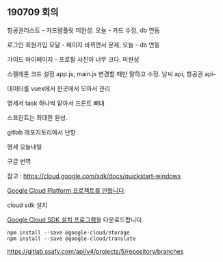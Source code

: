 ## 190709 회의

항공권리스트 - 카드템플릿 미완성. 오늘 - 카드 수정, db 연동

로그인 회원가입 모달 - 페이지 바뀌면서 문제, 오늘 - db 연동

가이드 마이페이지 - 프로필 사진이 너무 크다. 미완성

스켈레톤 코드 설정 app.js, main.js 변경할 때만 말하고 수정. 날씨 api, 항공권 api- 

데이터를 vuex에서 한곳에서 모아서 관리



명세서 task 하나씩 맡아서 프론트 뼈대



스프린트는 최대한 완성.

gitlab 레포지토리에서 난항

명세 오늘내일



구글 번역

참고 : <https://cloud.google.com/sdk/docs/quickstart-windows>

[Google Cloud Platform 프로젝트를 만듭니다](https://console.cloud.google.com/cloud-resource-manager).

cloud sdk 설치

[Google Cloud SDK 설치 프로그램](https://dl.google.com/dl/cloudsdk/channels/rapid/GoogleCloudSDKInstaller.exe)을 다운로드합니다.

```
npm install --save @google-cloud/storage
npm install --save @google-cloud/translate
```

https://gitlab.ssafy.com/api/v4/projects/5/repository/branches